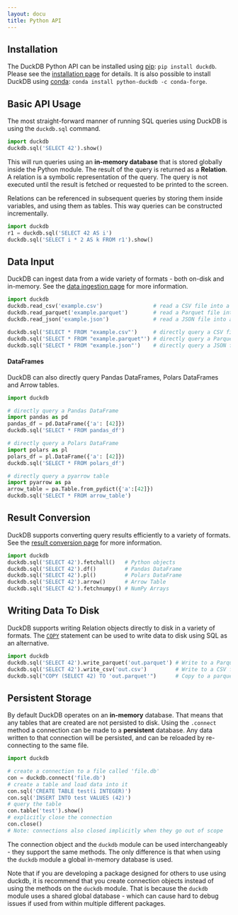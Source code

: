 ```yaml
---
layout: docu
title: Python API
---
```

## Installation
The DuckDB Python API can be installed using [pip](https://pip.pypa.io): `pip install duckdb`. Please see the [installation page](../../installation?environment=python) for details. It is also possible to install DuckDB using [conda](https://docs.conda.io): `conda install python-duckdb -c conda-forge`.

## Basic API Usage
The most straight-forward manner of running SQL queries using DuckDB is using the `duckdb.sql` command.

```python
import duckdb
duckdb.sql('SELECT 42').show()
```

This will run queries using an **in-memory database** that is stored globally inside the Python module. The result of the query is returned as a **Relation**. A relation is a symbolic representation of the query. The query is not executed until the result is fetched or requested to be printed to the screen.

Relations can be referenced in subsequent queries by storing them inside variables, and using them as tables. This way queries can be constructed incrementally.

```python
import duckdb
r1 = duckdb.sql('SELECT 42 AS i')
duckdb.sql('SELECT i * 2 AS k FROM r1').show()
```

## Data Input
DuckDB can ingest data from a wide variety of formats - both on-disk and in-memory. See the [data ingestion page](data_ingestion) for more information.

```python
import duckdb
duckdb.read_csv('example.csv')                # read a CSV file into a Relation
duckdb.read_parquet('example.parquet')        # read a Parquet file into a Relation
duckdb.read_json('example.json')              # read a JSON file into a Relation

duckdb.sql('SELECT * FROM "example.csv"')     # directly query a CSV file
duckdb.sql('SELECT * FROM "example.parquet"') # directly query a Parquet file
duckdb.sql('SELECT * FROM "example.json"')    # directly query a JSON file
```

#### DataFrames
DuckDB can also directly query Pandas DataFrames, Polars DataFrames and Arrow tables. 

```python
import duckdb

# directly query a Pandas DataFrame
import pandas as pd
pandas_df = pd.DataFrame({'a': [42]})
duckdb.sql('SELECT * FROM pandas_df')

# directly query a Polars DataFrame
import polars as pl
polars_df = pl.DataFrame({'a': [42]})
duckdb.sql('SELECT * FROM polars_df')

# directly query a pyarrow table
import pyarrow as pa
arrow_table = pa.Table.from_pydict({'a':[42]})
duckdb.sql('SELECT * FROM arrow_table')
```

## Result Conversion
DuckDB supports converting query results efficiently to a variety of formats. See the [result conversion page](result_conversion) for more information.

```python
import duckdb
duckdb.sql('SELECT 42').fetchall()   # Python objects
duckdb.sql('SELECT 42').df()         # Pandas DataFrame
duckdb.sql('SELECT 42').pl()         # Polars DataFrame
duckdb.sql('SELECT 42').arrow()      # Arrow Table
duckdb.sql('SELECT 42').fetchnumpy() # NumPy Arrays
```

## Writing Data To Disk
DuckDB supports writing Relation objects directly to disk in a variety of formats. The [`COPY`](../../sql/statements/copy) statement can be used to write data to disk using SQL as an alternative.

```python
import duckdb
duckdb.sql('SELECT 42').write_parquet('out.parquet') # Write to a Parquet file
duckdb.sql('SELECT 42').write_csv('out.csv')         # Write to a CSV file
duckdb.sql("COPY (SELECT 42) TO 'out.parquet'")      # Copy to a parquet file
```

## Persistent Storage
By default DuckDB operates on an **in-memory** database. That means that any tables that are created are not persisted to disk. Using the `.connect` method a connection can be made to a **persistent** database. Any data written to that connection will be persisted, and can be reloaded by re-connecting to the same file. 

```python
import duckdb

# create a connection to a file called 'file.db'
con = duckdb.connect('file.db')
# create a table and load data into it
con.sql('CREATE TABLE test(i INTEGER)')
con.sql('INSERT INTO test VALUES (42)')
# query the table
con.table('test').show()
# explicitly close the connection
con.close()
# Note: connections also closed implicitly when they go out of scope
```

The connection object and the `duckdb` module can be used interchangeably - they support the same methods. The only difference is that when using the `duckdb` module a global in-memory database is used.

Note that if you are developing a package designed for others to use using duckdb, it is recommend that you create connection objects instead of using the methods on the `duckdb` module. That is because the `duckdb` module uses a shared global database - which can cause hard to debug issues if used from within multiple different packages. 
